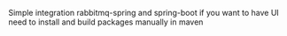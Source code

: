 Simple integration rabbitmq-spring and spring-boot
if you want to have UI need to install and build packages manually in maven
